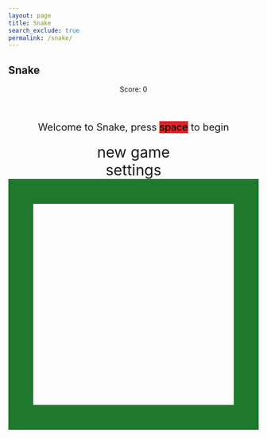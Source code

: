 ```yaml
---
layout: page
title: Snake
search_exclude: true
permalink: /snake/
---
```


<style>
    body {}
    .wrap {
        margin-left: auto;
        margin-right: auto;
    }
    canvas {
        border-style: solid;
        border-width: 50px;
        border-color: rgb(30, 121, 44);
        display: block;
        margin: 0 auto;
    }
    canvas:focus {
        outline: none;
    }
    #gameover p, #setting p, #menu p {
        font-size: 20px;
    }
    #gameover a, #setting a, #menu a {
        font-size: 30px;
        display: block;
    }
    #gameover a:hover, #setting a:hover, #menu a:hover {
        cursor: pointer;
    }
    #gameover a:hover::before, #setting a:hover::before, #menu a:hover::before {
        content: ">";
        margin-right: 10px;
    }
    #menu {
        display: block;
    }
    #gameover {
        display: none;
    }
    #setting {
        display: none;
    }
    #setting input {
        display: none;
    }
    #setting label {
        cursor: pointer;
    }
    #setting input:checked + label {
        background-color: #FFF;
        color: #000000
    }
</style>

<h2>Snake</h2>
<div class="container">
    <header class="pb-3 mb-4 border-bottom border-primary text-dark">
        <p class="fs-4">Score: <span id="score_value">0</span></p>
    </header>
    <div class="container bg-secondary" style="text-align:center;">
        <div id="menu" class="py-4 text-light">
            <p>Welcome to Snake, press <span style="background-color: rgb(220,37,37); color: #000000">space</span> to begin</p>
            <a id="new_game" class="link-alert">new game</a>
            <a id="setting_menu" class="link-alert">settings</a>
        </div>
        <div id="gameover" class="py-4 text-light">
            <p>Game Over, press <span style="background-color:rgb(220, 37, 37); color: #000000">space</span> to try again</p>
            <a id="new_game1" class="link-alert">new game</a>
            <a id="setting_menu1" class="link-alert">settings</a>
        </div>
        <canvas id="snake" class="wrap" width="800" height="800" tabindex="1"></canvas>
        <div id="setting" class="py-4 text-light">
            <p>Settings Screen, press <span style="background-color:rgb(220, 37, 37); color: #000000">space</span> to go back to playing</p>
            <a id="new_game2" class="link-alert">new game</a>
            <br>
            <p>Speed:
                <input id="speed1" type="radio" name="speed" value="200" checked />
                <label for="speed1">Slow</label>
                <input id="speed2" type="radio" name="speed" value="150" />
                <label for="speed2">Normal</label>
                <input id="speed3" type="radio" name="speed" value="100" />
                <label for="speed3">Fast</label>
            </p>
            <p>Wall:
                <input id="wallon" type="radio" name="wall" value="1" checked />
                <label for="wallon">On</label>
                <input id="walloff" type="radio" name="wall" value="0" />
                <label for="walloff">Off</label>
            </p>
        </div>
    </div>
</div>

<script>
(function () {
    const canvas = document.getElementById("snake");
    const ctx = canvas.getContext("2d");
    const SCREEN_SNAKE = 0;
    const screen_snake = document.getElementById("snake");
    const ele_score = document.getElementById("score_value");
    const speed_setting = document.getElementsByName("speed");
    const wall_setting = document.getElementsByName("wall");
    const SCREEN_MENU = -1, SCREEN_GAME_OVER = 1, SCREEN_SETTING = 2;
    const screen_menu = document.getElementById("menu");
    const screen_game_over = document.getElementById("gameover");
    const screen_setting = document.getElementById("setting");
    const button_new_game = document.getElementById("new_game");
    const button_new_game1 = document.getElementById("new_game1");
    const button_new_game2 = document.getElementById("new_game2");
    const button_setting_menu = document.getElementById("setting_menu");
    const button_setting_menu1 = document.getElementById("setting_menu1");

    const BLOCK = 50;
    let SCREEN = SCREEN_MENU;
    let snake;
    let snake_dir;
    let snake_next_dir;
    let snake_speed;
    let food = { x: 0, y: 0 };
    let score;
    let wall;

    // Load baseball image for food
    const foodImage = new Image();
    foodImage.src = "https://upload.wikimedia.org/wikipedia/commons/0/0d/Baseball_and_glove.jpg";  // Link to baseball image

    // Set brown color for snake
    const snakeColor = "brown";

    // Game logic
    function initGame() {
        snake = [
            { x: 5, y: 5 },
            { x: 4, y: 5 },
            { x: 3, y: 5 }
        ];
        snake_dir = "RIGHT";
        snake_next_dir = "RIGHT";
        score = 0;
        food = {
            x: Math.floor(Math.random() * (canvas.width / BLOCK)),
            y: Math.floor(Math.random() * (canvas.height / BLOCK))
        };
        if (wall_setting[0].checked) {
            wall = true;
        } else {
            wall = false;
        }
        gameLoop();
    }

    function drawSnake() {
        ctx.fillStyle = snakeColor; // Brown snake
        for (let i = 0; i < snake.length; i++) {
            ctx.fillRect(snake[i].x * BLOCK, snake[i].y * BLOCK, BLOCK, BLOCK);
        }
    }

    function drawFood() {
        ctx.drawImage(foodImage, food.x * BLOCK, food.y * BLOCK, BLOCK, BLOCK);
    }

    function gameLoop() {
        ctx.clearRect(0, 0, canvas.width, canvas.height);
        drawSnake();
        drawFood();
        moveSnake();
        checkCollisions();
        ele_score.innerText = score;
        setTimeout(gameLoop, snake_speed);
    }

    function moveSnake() {
        let head = { ...snake[0] };
        switch (snake_next_dir) {
            case "UP":
                head.y--;
                break;
            case "DOWN":
                head.y++;
                break;
            case "LEFT":
                head.x--;
                break;
            case "RIGHT":
                head.x++;
                break;
        }

        snake.unshift(head);

        if (head.x === food.x && head.y === food.y) {
            score++;
            food = {
                x: Math.floor(Math.random() * (canvas.width / BLOCK)),
                y: Math.floor(Math.random() * (canvas.height / BLOCK))
            };
        } else {
            snake.pop();
        }

        snake_dir = snake_next_dir;
    }

    function checkCollisions() {
        let head = snake[0];

        // Check for wall collisions
        if (wall && (head.x < 0 || head.x >= canvas.width / BLOCK || head.y < 0 || head.y >= canvas.height / BLOCK)) {
            endGame();
        }

        // Check for self collisions
        for (let i = 1; i < snake.length; i++) {
            if (head.x === snake[i].x && head.y === snake[i].y) {
                endGame();
            }
        }
    }

    function endGame() {
        SCREEN = SCREEN_GAME_OVER;
        screen_game_over.style.display = "block";
        screen_menu.style.display = "none";
        screen_setting.style.display = "none";
    }

    // Event Listeners for controls and settings
    document.addEventListener("keydown", (e) => {
        if (e.key === "ArrowUp" && snake_dir !== "DOWN") {
            snake_next_dir = "UP";
        } else if (e.key === "ArrowDown" && snake_dir !== "UP") {
            snake_next_dir = "DOWN";
        } else if (e.key === "ArrowLeft" && snake_dir !== "RIGHT") {
            snake_next_dir = "LEFT";
        } else if (e.key === "ArrowRight" && snake_dir !== "LEFT") {
            snake_next_dir = "RIGHT";
        } else if (e.key === " " && SCREEN === SCREEN_MENU) {
            SCREEN = SCREEN_SNAKE;
            screen_menu.style.display = "none";
            screen_game_over.style.display = "none";
            screen_setting.style.display = "none";
            canvas.style.display = "block";
            initGame();
        } else if (e.key === " " && SCREEN === SCREEN_GAME_OVER) {
            SCREEN = SCREEN_SNAKE;
            screen_game_over.style.display = "none";
            screen_menu.style.display = "none";
            screen_setting.style.display = "none";
            canvas.style.display = "block";
            initGame();
        }
    });

    button_new_game.addEventListener("click", () => {
        SCREEN = SCREEN_SNAKE;
        screen_menu.style.display = "none";
        screen_game_over.style.display = "none";
        screen_setting.style.display = "none";
        canvas.style.display = "block";
        initGame();
    });

    button_new_game1.addEventListener("click", () => {
        SCREEN = SCREEN_SNAKE;
        screen_game_over.style.display = "none";
        screen_menu.style.display = "none";
        screen_setting.style.display = "none";
        canvas.style.display = "block";
        initGame();
    });

    button_new_game2.addEventListener("click", () => {
        SCREEN = SCREEN_SNAKE;
        screen_setting.style.display = "none";
        screen_menu.style.display = "none";
        screen_game_over.style.display = "none";
        canvas.style.display = "block";
        initGame();
    });

    button_setting_menu.addEventListener("click", () => {
        SCREEN = SCREEN_SETTING;
        screen_menu.style.display = "none";
        screen_game_over.style.display = "none";
        screen_setting.style.display = "block";
        canvas.style.display = "none";
    });

    button_setting_menu1.addEventListener("click", () => {
        SCREEN = SCREEN_SETTING;
        screen_game_over.style.display = "none";
        screen_menu.style.display = "none";
        screen_setting.style.display = "block";
        canvas.style.display = "none";
    });
})();
</script>
